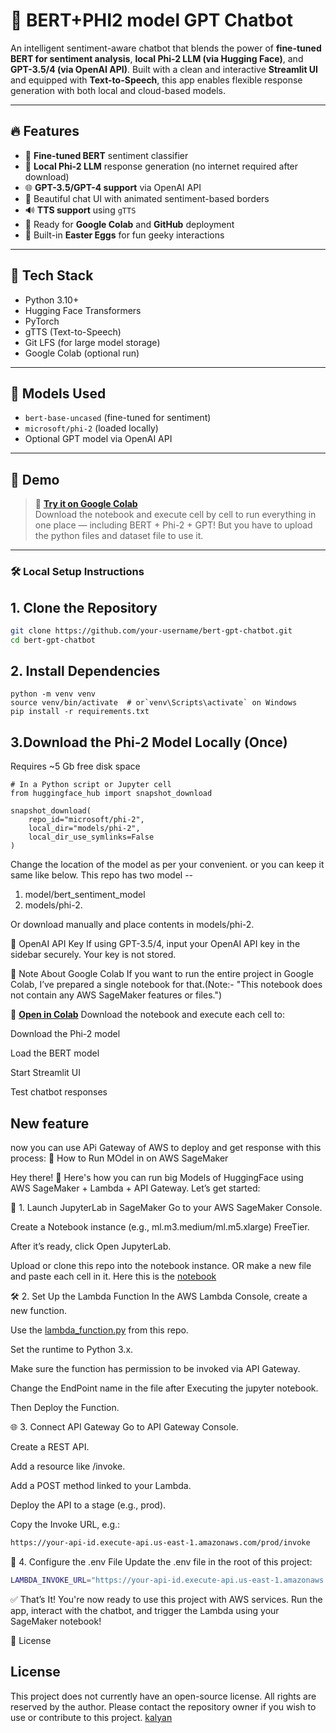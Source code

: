# 🤖 BERT+PHI2 model GPT Chatbot

An intelligent sentiment-aware chatbot that blends the power of **fine-tuned BERT for sentiment analysis**, **local Phi-2 LLM (via Hugging Face)**, and **GPT-3.5/4 (via OpenAI API)**. Built with a clean and interactive **Streamlit UI** and equipped with **Text-to-Speech**, this app enables flexible response generation with both local and cloud-based models.

---

## 🔥 Features

- 🧠 **Fine-tuned BERT** sentiment classifier
- 💬 **Local Phi-2 LLM** response generation (no internet required after download)
- 🌐 **GPT-3.5/GPT-4 support** via OpenAI API
- 🎨 Beautiful chat UI with animated sentiment-based borders
- 🔊 **TTS support** using `gTTS`
- 📁 Ready for **Google Colab** and **GitHub** deployment
- 🧪 Built-in **Easter Eggs** for fun geeky interactions

---

## 🧰 Tech Stack

- Python 3.10+
- Hugging Face Transformers
- PyTorch
- gTTS (Text-to-Speech)
- Git LFS (for large model storage)
- Google Colab (optional run)

---

## 🧠 Models Used

- `bert-base-uncased` (fine-tuned for sentiment)
- `microsoft/phi-2` (loaded locally)
- Optional GPT model via OpenAI API

---
## 🚀 Demo

> 🔗 **[Try it on Google Colab](<https://colab.research.google.com/drive/17VTr89QegjvgTTx4a_doLZXAs6Bn_mQb?usp=sharing>)**  
> Download the notebook and execute cell by cell to run everything in one place — including BERT + Phi-2 + GPT!
> But you have to upload the python files and dataset file to use it.
---

### 🛠️ Local Setup Instructions

## 1. Clone the Repository

```bash
git clone https://github.com/your-username/bert-gpt-chatbot.git
cd bert-gpt-chatbot
```

## 2. Install Dependencies

```
python -m venv venv
source venv/bin/activate  # or`venv\Scripts\activate` on Windows
pip install -r requirements.txt
```

## 3.Download the Phi-2 Model Locally (Once)
   Requires ~5 Gb free disk space
```
# In a Python script or Jupyter cell
from huggingface_hub import snapshot_download

snapshot_download(
    repo_id="microsoft/phi-2",
    local_dir="models/phi-2",
    local_dir_use_symlinks=False
)
```
Change the location of the model as per your convenient. or you can keep it same like below.
This repo has two model --
1. model/bert_sentiment_model
2. models/phi-2.

Or download manually and place contents in models/phi-2.

🔑 OpenAI API Key
If using GPT-3.5/4, input your OpenAI API key in the sidebar securely. Your key is not stored.

📌 Note About Google Colab
If you want to run the entire project in Google Colab, I’ve prepared a single notebook for that.(Note:- "This notebook does not contain any AWS SageMaker features or files.")

📎 **[Open in Colab](<notebook/implement_with_colab.ipynb>)**
Download the notebook and execute each cell to:

Download the Phi-2 model

Load the BERT model

Start Streamlit UI

Test chatbot responses

## New feature
now you can use APi Gateway of AWS to deploy and get response with this process:
🚀 How to Run MOdel in on AWS SageMaker

Hey there! 👋 Here's how you can run big Models of HuggingFace using AWS SageMaker + Lambda + API Gateway. Let’s get started:

📓 1. Launch JupyterLab in SageMaker
Go to your AWS SageMaker Console.

Create a Notebook instance (e.g., ml.m3.medium/ml.m5.xlarge) FreeTier.

After it’s ready, click Open JupyterLab.

Upload or clone this repo into the notebook instance. OR make a new file and paste each cell in it. Here this is the [notebook](<notebook/jupyterlab_file-for-sagemaker-instance.ipynb>)

🛠️ 2. Set Up the Lambda Function
In the AWS Lambda Console, create a new function.

Use the [lambda_function.py](<lambda_function.py>) from this repo.

Set the runtime to Python 3.x.

Make sure the function has permission to be invoked via API Gateway.

Change the EndPoint name in the file after Executing the jupyter notebook.

Then Deploy the Function.

🌐 3. Connect API Gateway
Go to API Gateway Console.

Create a REST API.

Add a resource like /invoke.

Add a POST method linked to your Lambda.

Deploy the API to a stage (e.g., prod).

Copy the Invoke URL, e.g.:
```bash
https://your-api-id.execute-api.us-east-1.amazonaws.com/prod/invoke
```
🔑 4. Configure the .env File
Update the .env file in the root of this project:

```bash
LAMBDA_INVOKE_URL="https://your-api-id.execute-api.us-east-1.amazonaws.com/prod/invoke"
```
✅ That’s It!
You're now ready to use this project with AWS services.
Run the app, interact with the chatbot, and trigger the Lambda using your SageMaker notebook!

📜 License
## License

This project does not currently have an open-source license. All rights are reserved by the author. Please contact the repository owner if you wish to use or contribute to this project.
[kalyan](<https://github.com/kalyanAVT>)

